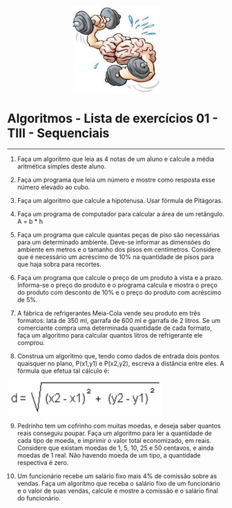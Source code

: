 
<p align="center">
  <img src="./imagens/cerebro.png" alt="Cérebro" width="200" height="200">
</p>

# Algoritmos - Lista de exercícios 01 - TIII - Sequenciais


---


1) Faça um algoritmo que leia as 4 notas de um aluno e calcule a média aritmética simples
deste aluno.

2) Faça um programa que leia um número e mostre como resposta esse número elevado ao cubo.

3) Faça um algoritmo que calcule a hipotenusa. Usar fórmula de Pitágoras.

4) Faça um programa de computador para calcular a área de um retângulo. A = b * h

5) Faça um programa que calcule quantas peças de piso são necessárias para um
determinado ambiente. Deve-se informar as dimensões do ambiente em metros e o
tamanho dos pisos em centímetros. Considere que é necessário um acréscimo de 10% na
quantidade de pisos para que haja sobra para recortes.

6) Faça um programa que calcule o preço de um produto à vista e a prazo. Informa-se o
preço do produto e o programa calcula e mostra o preço do produto com desconto de 10% e
o preço do produto com acréscimo de 5%.

7) A fábrica de refrigerantes Meia-Cola vende seu produto em três formatos: lata de 350 ml,
garrafa de 600 ml e garrafa de 2 litros. Se um comerciante compra uma determinada
quantidade de cada formato, faça um algoritmo para calcular quantos litros de refrigerante
ele comprou.

8) Construa um algoritmo que, tendo como dados de entrada dois pontos quaisquer no
plano, P(x1,y1) e P(x2,y2), escreva a distância entre eles. A fórmula que efetua tal cálculo é:

![alt text](./imagens/formulaDistancia.jpg)

9) Pedrinho tem um cofrinho com muitas moedas, e deseja saber quantos reais conseguiu
poupar. Faça um algoritmo para ler a quantidade de cada tipo de moeda, e imprimir o valor
total economizado, em reais. Considere que existam moedas de 1, 5, 10, 25 e 50 centavos,
e ainda moedas de 1 real. Não havendo moeda de um tipo, a quantidade respectiva é zero.

10) Um funcionário recebe um salário fixo mais 4% de comissão sobre as vendas. Faça um
algoritmo que receba o salário fixo de um funcionário e o valor de suas vendas, calcule e
mostre a comissão e o salário final do funcionário.